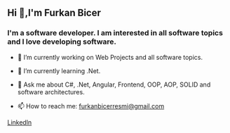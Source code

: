 ## Hi 👋,I'm Furkan Bicer

### I'm a software developer. I am interested in all software topics and I love developing software.

- 🔭 I’m currently working on Web Projects and all software topics.
- 🌱 I’m currently learning .Net.

- 💬 Ask me about C#, .Net, Angular, Frontend, OOP, AOP, SOLID and software architectures.
- 📫 How to reach me: furkanbicerresmi@gmail.com

[Linkedln](https://www.linkedin.com/in/furkan-bicer-dev/)


